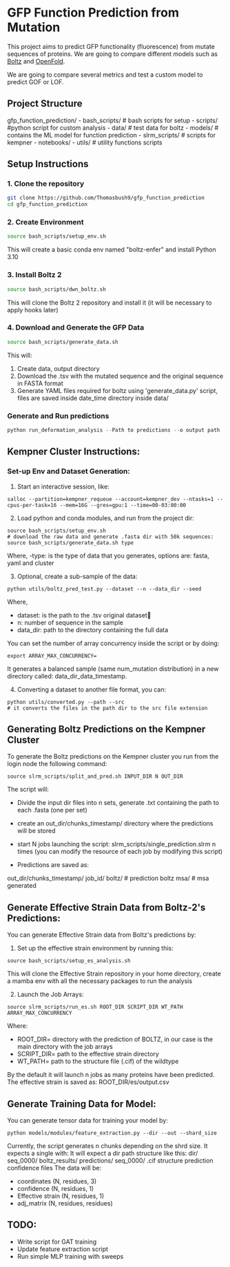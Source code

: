 # GFP Function Prediction from Mutation

This project aims to predict GFP functionality (fluorescence) from mutate sequences of proteins. We are going to compare different models such as [Boltz](https://github.com/jwohlwend/boltz/tree/main) and [OpenFold](https://github.com/aqlaboratory/openfold/tree/main).

We are going to compare several metrics and test a custom model to predict GOF or LOF.

## Project Structure

gfp_function_prediction/
    - bash_scripts/ # bash scripts for setup
    - scripts/ #python script for custom analysis
    - data/ # test data for boltz
    - models/ # contains the ML model for function prediction
    - slrm_scripts/ # scripts for kempner
    - notebooks/
    - utils/ # utility functions scripts


## Setup Instructions

### 1. Clone the repository

```bash
git clone https://github.com/Thomasbush9/gfp_function_prediction
cd gfp_function_prediction
```

### 2. Create Environment

```bash
source bash_scripts/setup_env.sh
```

This will create a basic conda env named "boltz-enfer" and install Python 3.10

### 3. Install Boltz 2

```bash
source bash_scripts/dwn_boltz.sh
```

This will clone the Boltz 2 repository and install it (it will be necessary to apply hooks later)

### 4. Download and Generate the GFP Data

```bash
source bash_scripts/generate_data.sh
```
This will:

1. Create data, output directory
2. Download the .tsv with the mutated sequence and the original sequence in FASTA format
3. Generate YAML files required for boltz using 'generate_data.py' script, files are saved inside date_time directory inside data/

### Generate and Run predictions

```python
python run_deformation_analysis --Path to predictions --o output path
```

## Kempner Cluster Instructions:

### Set-up Env and Dataset Generation:

1. Start an interactive session, like:

```{bash}
salloc --partition=kempner_requeue --account=kempner_dev --ntasks=1 --cpus-per-task=16 --mem=16G --gres=gpu:1 --time=00-03:00:00
```

2. Load python and conda modules, and run from the project dir:

```{bash}
source bash_scripts/setup_env.sh
# download the raw data and generate .fasta dir with 50k sequences:
source bash_scripts/generate_data.sh type
```
Where,
-type: is the type of data that you generates, options are: fasta, yaml and cluster

3. Optional, create a sub-sample of the data:

```{bash}
python utils/boltz_pred_test.py --dataset --n --data_dir --seed
```

Where,

- dataset: is the path to the .tsv original dataset
- n: number of sequence in the sample
- data_dir: path to the directory containing the full data

You can set the number of array concurrency inside the script or by doing:
```{bash}
export ARRAY_MAX_CONCURRENCY=
```
It generates a balanced sample (same num_mutation distribution) in a new directory called: data_dir_data_timestamp.

4. Converting a dataset to another file format, you can:

```{bash}
python utils/converted.py --path --src
# it converts the files in the path dir to the src file extension
```

## Generating Boltz Predictions on the Kempner Cluster

To generate the Boltz predictions on the Kempner cluster you run from the login node the following command:

```{bash}
source slrm_scripts/split_and_pred.sh INPUT_DIR N OUT_DIR
```

The script will:

- Divide the input dir files into n sets, generate .txt containing the path to each .fasta (one per set)
- create an out_dir/chunks_timestamp/ directory where the predictions will be stored

- start N jobs launching the script: slrm_scripts/single_prediction.slrm n times (you can modify the resource of each job by modifying this script)

- Predictions are saved as:

out_dir/chunks_timestamp/
    job_id/
        boltz/ # prediction boltz
        msa/ # msa generated

## Generate Effective Strain Data from Boltz-2's Predictions:

You can generate Effective Strain data from Boltz's predictions by:

1. Set up the effective strain environment by running this:

```{bash}
source bash_scripts/setup_es_analysis.sh
```

This will clone the Effective Strain repository in your home directory, create a mamba env with all the necessary packages to run the analysis

2. Launch the Job Arrays:

```{bash}
source slrm_scripts/run_es.sh ROOT_DIR SCRIPT_DIR WT_PATH ARRAY_MAX_CONCURRENCY
```

Where:
- ROOT_DIR= directory with the prediction of BOLTZ, in our case is the main directory with the job arrays
- SCRIPT_DIR= path to the effective strain directory
- WT_PATH= path to the structure file (.cif) of the wildtype

By the default it will launch n jobs as many proteins have been predicted. The effective strain is saved as: ROOT_DIR/es/output.csv

## Generate Training Data for Model:

You can generate tensor data for training your model by:

```{bash}
python models/modules/feature_extraction.py --dir --out --shard_size
```

Currently, the script generates n chunks depending on the shrd size. It expects a single with:
It will expect a dir path structure like this:
    dir/
        seq_0000/
            boltz_results/
                predictions/
                    seq_0000/
                        .cif structure prediction
                        confidence files
The data will be:

- coordinates (N, residues, 3)
- confidence (N, residues, 1)
- Effective strain (N, residues, 1)
- adj_matrix (N, residues, residues)


## TODO:

- Write script for GAT training
- Update feature extraction script
- Run simple MLP training with sweeps

